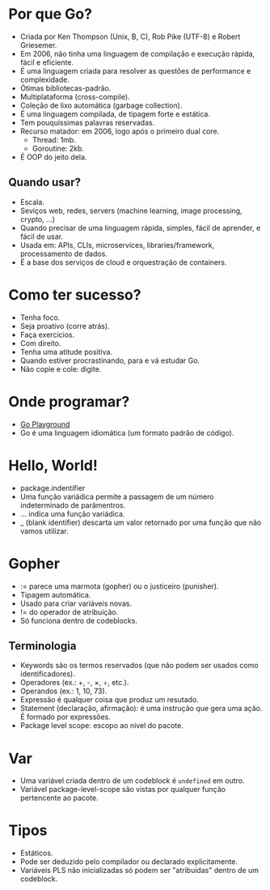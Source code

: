 # Por que Go?
- Criada por Ken Thompson (Unix, B, C), Rob Pike (UTF-8) e Robert Griesemer.
- Em 2006, não tinha uma linguagem de compilação e execução rápida, fácil e eficiente.
- É uma linguagem criada para resolver as questões de performance e complexidade.
- Ótimas bibliotecas-padrão.
- Multiplataforma (cross-compile).
- Coleção de lixo automática (garbage collection).
- É uma linguagem compilada, de tipagem forte e estática.
- Tem pouquíssimas palavras reservadas.
- Recurso matador: em 2006, logo após o primeiro dual core.
    - Thread: 1mb.
    - Goroutine: 2kb.
- É OOP do jeito dela.

## Quando usar?
- Escala.
- Seviços web, redes, servers (machine learning, image processing, crypto, ...)
- Quando precisar de uma linguagem rápida, simples, fácil de aprender, e fácil de usar.
- Usada em: APIs, CLIs, microservices, libraries/framework, processamento de dados.
- É a base dos serviços de cloud e orquestração de containers.

# Como ter sucesso?
- Tenha foco.
- Seja proativo (corre atrás).
- Faça exercícios.
- Com direito.
- Tenha uma atitude positiva.
- Quando estiver procrastinando, para e vá estudar Go.
- Não copie e cole: digite.

# Onde programar?
- [Go Playground](https://go.dev/play)
- Go é uma linguagem idiomática (um formato padrão de código).

# Hello, World!
- package.indentifier
- Uma função variádica permite a passagem de um número indeterminado de parâmentros.
- ... indica uma função variádica.
- _ (blank identifier) descarta um valor retornado por uma função que não vamos utilizar.

# Gopher
- := parece uma marmota (gopher) ou o justiceiro (punisher).
- Tipagem automática.
- Usado para criar variáveis novas.
- != do operador de atribuição.
- Só funciona dentro de codeblocks.

## Terminologia
- Keywords são os termos reservados (que não podem ser usados como identificadores).
- Operadores (ex.: +, -, ×, ÷, etc.).
- Operandos (ex.: 1, 10, 73).
- Expressão é qualquer coisa que produz um resutado.
- Statement (declaração, afirmação): é uma instrução que gera uma ação. É formado por expressões.
- Package level scope: escopo ao nível do pacote.

# Var
- Uma variável criada dentro de um codeblock é `undefined` em outro.
- Variável package-level-scope são vistas por qualquer função pertencente ao pacote.

# Tipos
- Estáticos.
- Pode ser deduzido pelo compilador ou declarado explicitamente.
- Variáveis PLS não inicializadas só podem ser "atribuídas" dentro de um codeblock.
